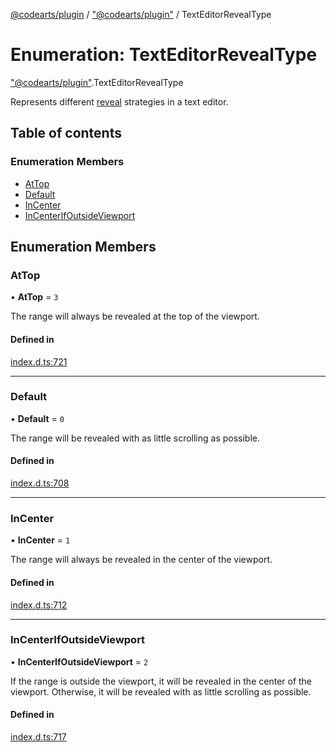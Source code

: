 [@codearts/plugin](../README.md) / ["@codearts/plugin"](../modules/_codearts_plugin_.md) / TextEditorRevealType

# Enumeration: TextEditorRevealType

["@codearts/plugin"](../modules/_codearts_plugin_.md).TextEditorRevealType

Represents different [reveal](../interfaces/codearts_plugin_.TextEditor.md#revealrange) strategies in a text editor.

## Table of contents

### Enumeration Members

- [AtTop](codearts_plugin_.TextEditorRevealType.md#attop)
- [Default](codearts_plugin_.TextEditorRevealType.md#default)
- [InCenter](codearts_plugin_.TextEditorRevealType.md#incenter)
- [InCenterIfOutsideViewport](codearts_plugin_.TextEditorRevealType.md#incenterifoutsideviewport)

## Enumeration Members

### AtTop

• **AtTop** = ``3``

The range will always be revealed at the top of the viewport.

#### Defined in

[index.d.ts:721](https://github.com/shuyaqian/cloudide-plugin-api/blob/5b69219/index.d.ts#L721)

___

### Default

• **Default** = ``0``

The range will be revealed with as little scrolling as possible.

#### Defined in

[index.d.ts:708](https://github.com/shuyaqian/cloudide-plugin-api/blob/5b69219/index.d.ts#L708)

___

### InCenter

• **InCenter** = ``1``

The range will always be revealed in the center of the viewport.

#### Defined in

[index.d.ts:712](https://github.com/shuyaqian/cloudide-plugin-api/blob/5b69219/index.d.ts#L712)

___

### InCenterIfOutsideViewport

• **InCenterIfOutsideViewport** = ``2``

If the range is outside the viewport, it will be revealed in the center of the viewport.
Otherwise, it will be revealed with as little scrolling as possible.

#### Defined in

[index.d.ts:717](https://github.com/shuyaqian/cloudide-plugin-api/blob/5b69219/index.d.ts#L717)
